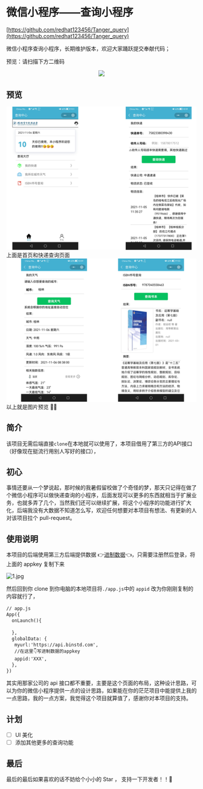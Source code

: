 # 微信小程序——查询小程序

[https://github.com/redhat123456/Tanger_query](https://github.com/redhat123456/Tanger_query)

微信小程序查询小程序，长期维护版本，欢迎大家踊跃提交奉献代码；

预览：请扫描下方二维码

<p align="center"> <img src="https://i.loli.net/2021/11/06/H1yMevCq8d4PUzJ.jpg"></img> </p>

## 预览

<div style="float: left;width: 100% " align="center"> 
<img src="https://github.com/redhat123456/pohots/blob/master/2.png?raw=true"></img>
     </div>           
          上面是首页和快递查询页面
<div style="float: left;width: 100%" align="center">
<img src="https://github.com/redhat123456/pohots/blob/master/1.png?raw=true"></img>
</div>

以上就是图片预览 🎈✨

## 简介

该项目无需后端直接`clone`在本地就可以使用了，本项目借用了第三方的API接口（好像现在挺流行用别人写好的接口），

## 初心

事情还要从一个梦说起，那时候的我暑假留校做了个奇怪的梦，那天只记得在做了个微信小程序可以做快递查询的小程序，后面发现可以更多的东西就相当于扩展业务，也就多弄了几个，当然我们还可以继续扩展，将这个小程序的功能进行扩大化，后端我没有大数据不知道怎么写，欢迎任何想要对本项目有想法、有更新的人对该项目拉个 pull-request。

## 使用说明

本项目的后端使用第三方后端提供数据 👉[进制数据](https://www.binstd.com/)👈，只需要注册然后登录，将上面的 appkey 复制下来

![1.jpg](https://i.loli.net/2021/11/06/cwBdQvCX1JnWPzg.jpg)

然后回到你 clone 到你电脑的本地项目将`./app.js`中的 `appid` 改为你刚刚复制的内容就行了，

```
// app.js
App({
  onLaunch(){

  },
  globalData: {
   myurl:'https://api.binstd.com',
   //在这里👇写进制数据的appkey
   appid:'XXX',
  },
})

```

其实用那家公司的 api 接口都不重要，主要是这个页面的布局，这种设计思路，可以为你的微信小程序提供一点的设计思路，如果能在你的茫茫项目中能提供上我的一点思路，我的一点方案，我觉得这个项目就算值了，感谢你对本项目的支持。

## 计划

- [ ] UI 美化
- [ ] 添加其他更多的查询功能

## 最后

最后的最后如果喜欢的话不妨给个小小的 Star ， 支持一下开发者！！🎃
